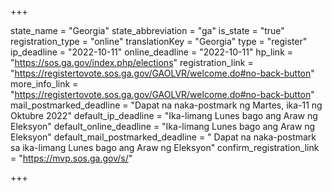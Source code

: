 +++

state_name = "Georgia"
state_abbreviation = "ga"
is_state = "true"
registration_type = "online"
translationKey = "Georgia"
type = "register"
ip_deadline = "2022-10-11"
online_deadline = "2022-10-11"
hp_link = "https://sos.ga.gov/index.php/elections"
registration_link = "https://registertovote.sos.ga.gov/GAOLVR/welcome.do#no-back-button"
more_info_link = "https://registertovote.sos.ga.gov/GAOLVR/welcome.do#no-back-button"
mail_postmarked_deadline = "Dapat na naka-postmark ng Martes, ika-11 ng Oktubre 2022"
default_ip_deadline = "Ika-limang Lunes bago ang Araw ng Eleksyon"
default_online_deadline = "Ika-limang Lunes bago ang Araw ng Eleksyon"
default_mail_postmarked_deadline = " Dapat na naka-postmark sa ika-limang Lunes bago ang Araw ng Eleksyon"
confirm_registration_link = "https://mvp.sos.ga.gov/s/"

+++